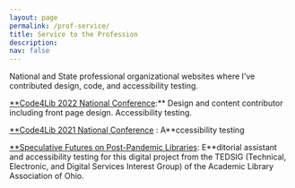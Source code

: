 ```yaml
---
layout: page
permalink: /prof-service/
title: Service to the Profession
description: 
nav: false
---
```



National and State professional organizational websites where I’ve contributed design, code, and accessibility testing.

[**Code4Lib 2022 National Conference](https://2022.code4lib.org/):** Design and content contributor including front page design. Accessibility testing. 

[**Code4Lib 2021 National Conference](https://2021.code4lib.org/) : A**ccessibility testing

[**Speculative Futures on Post-Pandemic Libraries](https://futures.alaoweb.org/): E**ditorial assistant and accessibility testing for this digital project from the TEDSIG (Technical, Electronic, and Digital Services Interest Group) of the Academic Library Association of Ohio.
